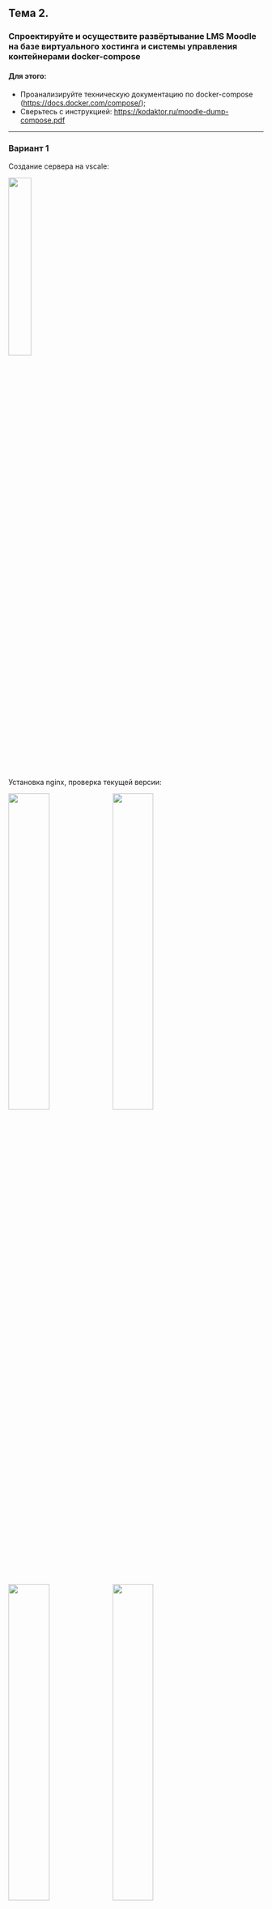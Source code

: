 ## Тема 2.
### Спроектируйте и осуществите развёртывание LMS Moodle на базе виртуального хостинга и системы управления контейнерами docker-compose

#### Для этого:
  - Проанализируйте техническую документацию по docker-compose (https://docs.docker.com/compose/);
  - Сверьтесь с инструкцией: https://kodaktor.ru/moodle-dump-compose.pdf
___

### Вариант 1

Создание сервера на vscale:

<img src="https://github.com/MarinaSvistunova/eoes/blob/master/images/Moodle/1.png" width="30%">

Установка nginx, проверка текущей версии:

<img src="https://github.com/MarinaSvistunova/eoes/blob/master/images/Moodle/2-crop.png" width="40%">

<img src="https://github.com/MarinaSvistunova/eoes/blob/master/images/Moodle/3-crop.png" width="40%">
<img src="https://github.com/MarinaSvistunova/eoes/blob/master/images/Moodle/4.png" width="40%">
<img src="https://github.com/MarinaSvistunova/eoes/blob/master/images/Moodle/5-crop.png" width="40%">
<img src="https://github.com/MarinaSvistunova/eoes/blob/master/images/Moodle/6-edit.png" width="40%">
<img src="https://github.com/MarinaSvistunova/eoes/blob/master/images/Moodle/7-edit.png" width="40%">
<img src="https://github.com/MarinaSvistunova/eoes/blob/master/images/Moodle/8-edit.png" width="40%">
<img src="https://github.com/MarinaSvistunova/eoes/blob/master/images/Moodle/9-crop.png" width="40%">
<img src="https://github.com/MarinaSvistunova/eoes/blob/master/images/Moodle/10.png" width="40%">
<img src="https://github.com/MarinaSvistunova/eoes/blob/master/images/Moodle/11.png" width="40%">
<img src="https://github.com/MarinaSvistunova/eoes/blob/master/images/Moodle/12-crop.png" width="40%">
<img src="https://github.com/MarinaSvistunova/eoes/blob/master/images/Moodle/13.png" width="40%">
<img src="https://github.com/MarinaSvistunova/eoes/blob/master/images/Moodle/14.png" width="40%">
<img src="https://github.com/MarinaSvistunova/eoes/blob/master/images/Moodle/15.png" width="40%">
<img src="https://github.com/MarinaSvistunova/eoes/blob/master/images/Moodle/16-crop.png" width="40%">
<img src="https://github.com/MarinaSvistunova/eoes/blob/master/images/Moodle/17.png" width="40%">
<img src="https://github.com/MarinaSvistunova/eoes/blob/master/images/Moodle/18-edit.png" width="40%">
<img src="https://github.com/MarinaSvistunova/eoes/blob/master/images/Moodle/19-crop.png" width="40%">
<img src="https://github.com/MarinaSvistunova/eoes/blob/master/images/Moodle/20-edit.png" width="40%">
<img src="https://github.com/MarinaSvistunova/eoes/blob/master/images/Moodle/22-edit.png" width="40%">
<img src="https://github.com/MarinaSvistunova/eoes/blob/master/images/Moodle/23.png" width="40%">
<img src="https://github.com/MarinaSvistunova/eoes/blob/master/images/Moodle/24.png" width="40%">
<img src="https://github.com/MarinaSvistunova/eoes/blob/master/images/Moodle/25-crop.png" width="40%">
<img src="https://github.com/MarinaSvistunova/eoes/blob/master/images/Moodle/26.png" width="40%">
<img src="https://github.com/MarinaSvistunova/eoes/blob/master/images/Moodle/27.png" width="40%">
<img src="https://github.com/MarinaSvistunova/eoes/blob/master/images/Moodle/28.png" width="40%">
<img src="https://github.com/MarinaSvistunova/eoes/blob/master/images/Moodle/29.png" width="40%">
<img src="https://github.com/MarinaSvistunova/eoes/blob/master/images/Moodle/30.png" width="40%">
<img src="https://github.com/MarinaSvistunova/eoes/blob/master/images/Moodle/31.png" width="40%">
<img src="https://github.com/MarinaSvistunova/eoes/blob/master/images/Moodle/32.png" width="40%">
<img src="https://github.com/MarinaSvistunova/eoes/blob/master/images/Moodle/33.png" width="40%">
<img src="https://github.com/MarinaSvistunova/eoes/blob/master/images/Moodle/34.png" width="40%">
<img src="https://github.com/MarinaSvistunova/eoes/blob/master/images/Moodle/35.png" width="40%">
<img src="https://github.com/MarinaSvistunova/eoes/blob/master/images/Moodle/36.png" width="40%">
<img src="https://github.com/MarinaSvistunova/eoes/blob/master/images/Moodle/37.png" width="40%">
<img src="https://github.com/MarinaSvistunova/eoes/blob/master/images/Moodle/38-crop.png" width="40%">
<img src="https://github.com/MarinaSvistunova/eoes/blob/master/images/Moodle/39.png" width="40%">
<img src="https://github.com/MarinaSvistunova/eoes/blob/master/images/Moodle/40-crop.png" width="40%">
<img src="https://github.com/MarinaSvistunova/eoes/blob/master/images/Moodle/41.png" width="40%">
<img src="https://github.com/MarinaSvistunova/eoes/blob/master/images/Moodle/42.png" width="40%">
<img src="https://github.com/MarinaSvistunova/eoes/blob/master/images/Moodle/43.png" width="40%">
<img src="https://github.com/MarinaSvistunova/eoes/blob/master/images/Moodle/44-crop.png" width="40%">
<img src="https://github.com/MarinaSvistunova/eoes/blob/master/images/Moodle/45-edit.png" width="40%">
<img src="https://github.com/MarinaSvistunova/eoes/blob/master/images/Moodle/46.png" width="40%">
<img src="https://github.com/MarinaSvistunova/eoes/blob/master/images/Moodle/47.png" width="40%">
<img src="https://github.com/MarinaSvistunova/eoes/blob/master/images/Moodle/48.png" width="40%">
<img src="https://github.com/MarinaSvistunova/eoes/blob/master/images/Moodle/49.png" width="40%">
<img src="https://github.com/MarinaSvistunova/eoes/blob/master/images/Moodle/50.png" width="40%">
<img src="https://github.com/MarinaSvistunova/eoes/blob/master/images/Moodle/51.png" width="40%">
<img src="https://github.com/MarinaSvistunova/eoes/blob/master/images/Moodle/52.png" width="40%">
<img src="https://github.com/MarinaSvistunova/eoes/blob/master/images/Moodle/53.png" width="40%">
<img src="https://github.com/MarinaSvistunova/eoes/blob/master/images/Moodle/54.png" width="40%">
